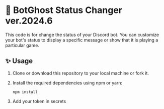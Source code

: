 # 🎈 BotGhost Status Changer ver.2024.6 

This code is for change the status of your Discord bot. You can customize your bot's status to display a specific message or show that it is playing a particular game.

## ✨ Usage

1. Clone or download this repository to your local machine or fork it.

2. Install the required dependencies using npm or yarn:

   ```shell
   npm install
   ```
3. Add your token in secrets

